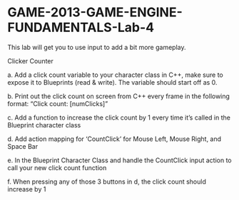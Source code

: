 # GAME-2013-GAME-ENGINE-FUNDAMENTALS-Lab-4
This lab will get you to use input to add a bit more gameplay.

Clicker Counter

a.	Add a click count variable to your character class in C++, make sure to expose it to Blueprints (read & write). The variable should start off as 0.

b.	Print out the click count on screen from C++ every frame in the following format: “Click count: [numClicks]”

c.	Add a function to increase the click count by 1 every time it’s called in the Blueprint character class

d.	Add action mapping for ‘CountClick’ for Mouse Left, Mouse Right, and Space Bar

e.	In the Blueprint Character Class and handle the CountClick input action to call your new click count function

f.	When pressing any of those 3 buttons in d, the click count should increase by 1

